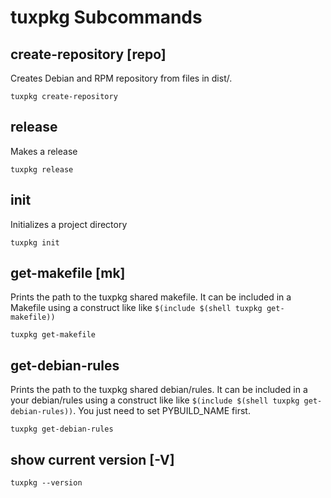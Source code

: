 
# tuxpkg Subcommands


## create-repository [repo]

Creates Debian and RPM repository from files in dist/.

```shell
tuxpkg create-repository
```

## release

Makes a release

```shell
tuxpkg release
```

## init 

Initializes a project directory

```shell
tuxpkg init
```

## get-makefile [mk]

Prints the path to the tuxpkg shared makefile. It can be included in a Makefile using a construct like like `$(include $(shell tuxpkg get-makefile))`

```shell
tuxpkg get-makefile
```

## get-debian-rules

Prints the path to the tuxpkg shared debian/rules. It can be included in a your debian/rules using a construct like like `$(include $(shell tuxpkg get-debian-rules))`. You just need to set PYBUILD_NAME first.

```shell
tuxpkg get-debian-rules
```

## show current version [-V]

```shell
tuxpkg --version
```

